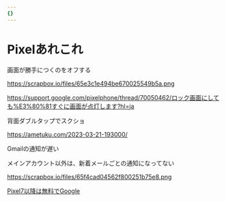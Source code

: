 ```yaml
---
{}
---
```

# Pixelあれこれ

画面が勝手につくのをオフする

https://scrapbox.io/files/65e3c1e494be670025549b5a.png

https://support.google.com/pixelphone/thread/70050462/ロック画面にしても%E3%80%81すぐに画面が点灯します?hl=ja

背面ダブルタップでスクショ

https://ametuku.com/2023-03-21-193000/

Gmailの通知が遅い

メインアカウント以外は、新着メールごとの通知になってない

https://scrapbox.io/files/65f4cad04562f800251b75e8.png

[Pixel7以降は無料でGoogle](https://www.notion.sooneのVPNが使える)